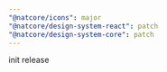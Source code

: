 ```yaml
---
"@natcore/icons": major
"@natcore/design-system-react": patch
"@natcore/design-system-core": patch
---
```


init release
